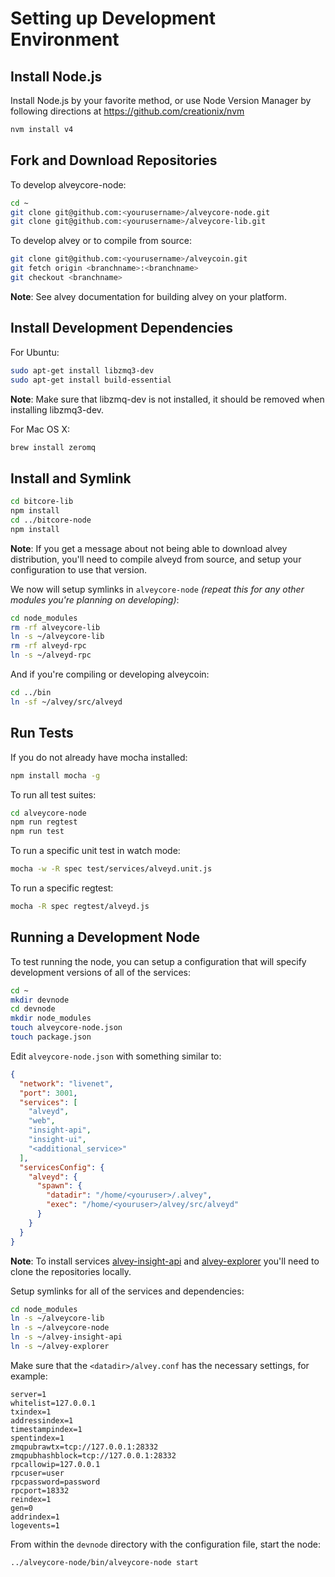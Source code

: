 # Setting up Development Environment

## Install Node.js

Install Node.js by your favorite method, or use Node Version Manager by following directions at https://github.com/creationix/nvm

```bash
nvm install v4
```

## Fork and Download Repositories

To develop alveycore-node:

```bash
cd ~
git clone git@github.com:<yourusername>/alveycore-node.git
git clone git@github.com:<yourusername>/alveycore-lib.git
```

To develop alvey or to compile from source:

```bash
git clone git@github.com:<yourusername>/alveycoin.git
git fetch origin <branchname>:<branchname>
git checkout <branchname>
```
**Note**: See alvey documentation for building alvey on your platform.


## Install Development Dependencies

For Ubuntu:
```bash
sudo apt-get install libzmq3-dev
sudo apt-get install build-essential
```
**Note**: Make sure that libzmq-dev is not installed, it should be removed when installing libzmq3-dev.


For Mac OS X:
```bash
brew install zeromq
```

## Install and Symlink

```bash
cd bitcore-lib
npm install
cd ../bitcore-node
npm install
```
**Note**: If you get a message about not being able to download alvey distribution, you'll need to compile alveyd from source, and setup your configuration to use that version.


We now will setup symlinks in `alveycore-node` *(repeat this for any other modules you're planning on developing)*:
```bash
cd node_modules
rm -rf alveycore-lib
ln -s ~/alveycore-lib
rm -rf alveyd-rpc
ln -s ~/alveyd-rpc
```

And if you're compiling or developing alveycoin:
```bash
cd ../bin
ln -sf ~/alvey/src/alveyd
```

## Run Tests

If you do not already have mocha installed:
```bash
npm install mocha -g
```

To run all test suites:
```bash
cd alveycore-node
npm run regtest
npm run test
```

To run a specific unit test in watch mode:
```bash
mocha -w -R spec test/services/alveyd.unit.js
```

To run a specific regtest:
```bash
mocha -R spec regtest/alveyd.js
```

## Running a Development Node

To test running the node, you can setup a configuration that will specify development versions of all of the services:

```bash
cd ~
mkdir devnode
cd devnode
mkdir node_modules
touch alveycore-node.json
touch package.json
```

Edit `alveycore-node.json` with something similar to:
```json
{
  "network": "livenet",
  "port": 3001,
  "services": [
    "alveyd",
    "web",
    "insight-api",
    "insight-ui",
    "<additional_service>"
  ],
  "servicesConfig": {
    "alveyd": {
      "spawn": {
        "datadir": "/home/<youruser>/.alvey",
        "exec": "/home/<youruser>/alvey/src/alveyd"
      }
    }
  }
}
```

**Note**: To install services [alvey-insight-api](https://github.com/alveyproject/insight-api) and [alvey-explorer](https://github.com/alveyproject/alvey-explorer) you'll need to clone the repositories locally.

Setup symlinks for all of the services and dependencies:

```bash
cd node_modules
ln -s ~/alveycore-lib
ln -s ~/alveycore-node
ln -s ~/alvey-insight-api
ln -s ~/alvey-explorer
```

Make sure that the `<datadir>/alvey.conf` has the necessary settings, for example:
```
server=1
whitelist=127.0.0.1
txindex=1
addressindex=1
timestampindex=1
spentindex=1
zmqpubrawtx=tcp://127.0.0.1:28332
zmqpubhashblock=tcp://127.0.0.1:28332
rpcallowip=127.0.0.1
rpcuser=user
rpcpassword=password
rpcport=18332
reindex=1
gen=0
addrindex=1
logevents=1
```

From within the `devnode` directory with the configuration file, start the node:
```bash
../alveycore-node/bin/alveycore-node start
```